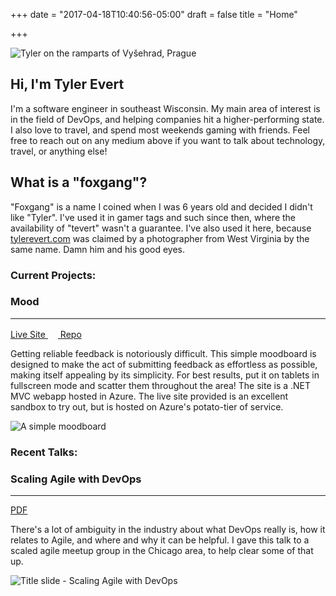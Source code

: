 +++
date = "2017-04-18T10:40:56-05:00"
draft = false
title = "Home"

+++

<!-- Heading Row -->
<div class="row">
    <div class="col-md-8">
        <img class="img-responsive img-rounded" src="/img/banner.jpg" alt="Tyler on the ramparts of Vyšehrad, Prague" title="Tyler on the ramparts of Vyšehrad, Prague">
    </div>
    <!-- /.col-md-8 -->
    <div class="col-md-4">
        <h2>Hi, I'm Tyler Evert</h2>
        <p>I'm a software engineer in southeast Wisconsin. My main area of interest is in the field of DevOps, and helping companies hit a higher-performing state. I also love to travel, and spend most weekends gaming with friends. Feel free to reach out on any medium above if you want to talk about technology, travel, or anything else!</p>
        <h2>What is a "foxgang"?</h2>
        <p>"Foxgang" is a name I coined when I was 6 years old and decided I didn't like "Tyler". I've used it in gamer tags and such since then, where the availability of "tevert" wasn't a guarantee. I've also used it here, because <a href="http://www.tylerevert.com">tylerevert.com</a> was claimed by a photographer from West Virginia by the same name. Damn him and his good eyes.</p>
    </div>
    <!-- /.col-md-4 -->
</div>
<div class="row">
    <div class="col-md-12">
        <h3>Current Projects: </h3>
        <div class="panel">
            <div class="panel-heading">
                <h3>Mood</h3><hr/>
            </div>
            <div class="panel-body">
                <div class="col-md-2 btn-group-vertical" role="group">
                    <a class="btn btn-default" href="http://moodboard.azurewebsites.net/" target="_blank">
                        <span class="glyphicon glyphicon-globe"></span> Live Site
                    </a>
                    <a class="btn btn-default" href="https://github.com/tevert/Mood" target="_blank">
                        <img src="/img/GitHub-Mark-64px.png" alt="" style="width: 16px;"/> Repo
                    </a>
                </div>
                <div class="col-md-4">
                    <p>Getting reliable feedback is notoriously difficult. This simple moodboard is designed to make the act of submitting feedback as effortless as possible, making itself appealing by its simplicity. For best results, put it on tablets in fullscreen mode and scatter them throughout the area! The site is a .NET MVC webapp hosted in Azure. The live site provided is an excellent sandbox to try out, but is hosted on Azure's potato-tier of service.</p>
                </div>
                <div class="col-md-6">
                    <img class="img-responsive img-rounded" src="/img/mood.png" alt="A simple moodboard"/>
                </div>
            </div>
        </div>
    </div>
</div>

<div class="row">
    <div class="col-md-12">
        <h3>Recent Talks: </h3>
        <div class="panel">
            <div class="panel-heading">
                <h3>Scaling Agile with DevOps</h3><hr/>
            </div>
            <div class="panel-body">
                <div class="col-md-2 btn-group-vertical" role="group">
                    <a class="btn btn-default" href="/docs/Scaling Agile with DevOps.pdf" target="_blank">
                        <span class="glyphicon glyphicon-save"></span> PDF
                    </a>
                </div>
                <div class="col-md-4">
                    <p>There's a lot of ambiguity in the industry about what DevOps really is, how it relates to Agile, and where and why it can be helpful. I gave this talk to a scaled agile meetup group in the Chicago area, to help clear some of that up.</p>
                </div>
                <div class="col-md-6">
                    <img class="img-responsive img-rounded" src="/img/ScalingAgileWithDevOps.png" alt="Title slide - Scaling Agile with DevOps"/>
                </div>
            </div>
        </div>
    </div>
</div>
<!-- /.row -->